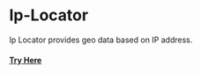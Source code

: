 # Ip-Locator
Ip Locator provides geo data based on IP address.

#### [Try Here](https://iplocator.vercel.app/)
